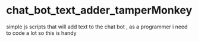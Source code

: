 # chat_bot_text_adder_tamperMonkey


simple js scripts that will add text to the chat bot , as a programmer i need to code a lot so this is handy
